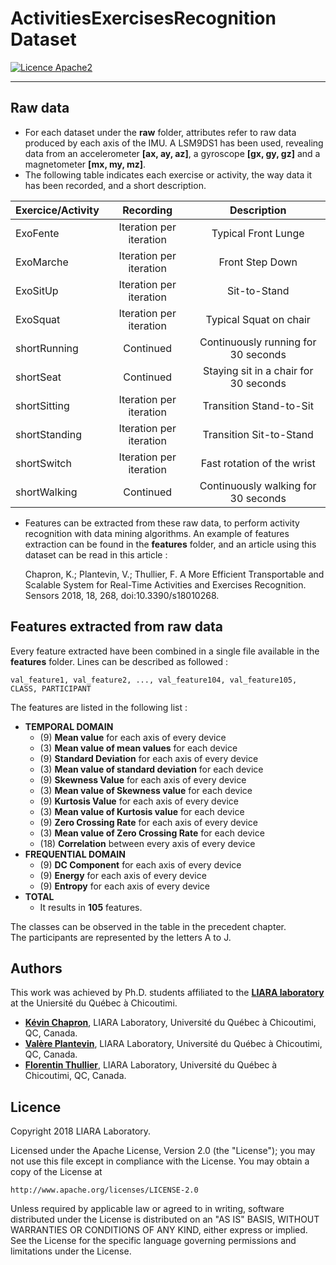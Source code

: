 # ActivitiesExercisesRecognition Dataset

[![Licence Apache2](https://img.shields.io/hexpm/l/plug.svg)](http://www.apache.org/licenses/LICENSE-2.0)

---

Raw data
---

* For each dataset under the **raw** folder, attributes refer to raw data produced by each axis of the IMU. A LSM9DS1 has been used, revealing data from an accelerometer **[ax, ay, az]**, a gyroscope **[gx, gy, gz]** and a magnetometer **[mx, my, mz]**.
* The following table indicates each exercise or activity, the way data it has been recorded, and a short description.  

| Exercice/Activity         | Recording                 | Description                           |    
| -------------             |:-------------:            |:-----:                                |
| ExoFente                  | Iteration per iteration   | Typical Front Lunge                   |
| ExoMarche                 | Iteration per iteration   | Front Step Down                       |    
| ExoSitUp                  | Iteration per iteration   | Sit-to-Stand                          |
| ExoSquat                  | Iteration per iteration   | Typical Squat on chair                |
| shortRunning              | Continued                 | Continuously running for 30 seconds   |
| shortSeat                 | Continued                 | Staying sit in a chair for 30 seconds |
| shortSitting              | Iteration per iteration   | Transition Stand-to-Sit               |
| shortStanding             | Iteration per iteration   | Transition Sit-to-Stand               |
| shortSwitch               | Iteration per iteration   | Fast rotation of the wrist            |
| shortWalking              | Continued                 | Continuously walking for 30 seconds   |

* Features can be extracted from these raw data, to perform activity recognition with data mining algorithms. An example of features extraction can be found in the **features** folder, and an article using this dataset can be read in this article :


    Chapron, K.; Plantevin, V.; Thullier, F. A More Efficient Transportable and Scalable System for Real-Time Activities and Exercises Recognition. Sensors 2018, 18, 268, doi:10.3390/s18010268. 


Features extracted from raw data
---

Every feature extracted have been combined in a single file available in the **features** folder. Lines can be described as followed : 

    val_feature1, val_feature2, ..., val_feature104, val_feature105, CLASS, PARTICIPANT

The features are listed in the following list : 
* **TEMPORAL DOMAIN**
    * (9) **Mean value** for each axis of every device
    * (3) **Mean value of mean values** for each device
    * (9) **Standard Deviation** for each axis of every device
    * (3) **Mean value of standard deviation** for each device
    * (9) **Skewness Value** for each axis of every device
    * (3) **Mean value of Skewness value** for each device
    * (9) **Kurtosis Value** for each axis of every device
    * (3) **Mean value of Kurtosis value** for each device
    * (9) **Zero Crossing Rate** for each axis of every device
    * (3) **Mean value of Zero Crossing Rate** for each device
    * (18) **Correlation** between every axis of every device
* **FREQUENTIAL DOMAIN**
    * (9) **DC Component** for each axis of every device
    * (9) **Energy** for each axis of every device
    * (9) **Entropy** for each axis of every device
* **TOTAL**
    * It results in **105** features.
  
The classes can be observed in the table in the precedent chapter.  
The participants are represented by the letters A to J.


Authors
---
This work was achieved by Ph.D. students affiliated to the **[LIARA laboratory](http://liara.uqac.ca/)** at the Uniersité du Québec à Chicoutimi.

* __[Kévin Chapron](kevin.chapron1@uqac.ca)__, LIARA Laboratory, Université du Québec à Chicoutimi, QC, Canada.
* __[Valère Plantevin](valere.plantevin1@uqac.ca)__, LIARA Laboratory, Université du Québec à Chicoutimi, QC, Canada.
* __[Florentin Thullier](florentin.thullier1@uqac.ca)__, LIARA Laboratory, Université du Québec à Chicoutimi, QC, Canada.

Licence
---
Copyright 2018 LIARA Laboratory.

Licensed under the Apache License, Version 2.0 (the "License");
you may not use this file except in compliance with the License.
You may obtain a copy of the License at

    http://www.apache.org/licenses/LICENSE-2.0

Unless required by applicable law or agreed to in writing, software
distributed under the License is distributed on an "AS IS" BASIS,
WITHOUT WARRANTIES OR CONDITIONS OF ANY KIND, either express or implied.
See the License for the specific language governing permissions and
limitations under the License.